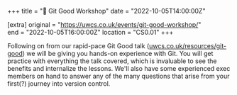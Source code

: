 +++
title = "💾 Git Good Workshop"
date = "2022-10-05T14:00:00Z"

[extra]
original = "https://uwcs.co.uk/events/git-good-workshop/"    
end = "2022-10-05T16:00:00Z"
location = "CS0.01"
+++

Following on from our rapid-pace Git Good talk ([uwcs.co.uk/resources/git-good](https://uwcs.co.uk/resources/git-good/)) we will be giving you hands-on experience with Git. You will get practice with everything the talk covered, which is invaluable to see the benefits and internalize the lessons. We'll also have some experienced exec members on hand to answer any of the many questions that arise from your first(?) journey into version control.
